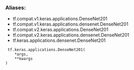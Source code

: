 ### Aliases:
- tf.compat.v1.keras.applications.DenseNet201
- tf.compat.v1.keras.applications.densenet.DenseNet201
- tf.compat.v2.keras.applications.DenseNet201
- tf.compat.v2.keras.applications.densenet.DenseNet201
- tf.keras.applications.densenet.DenseNet201

```
 tf.keras.applications.DenseNet201(
    *args,
    **kwargs
)
```
